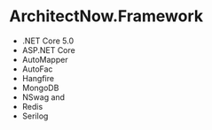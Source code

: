 # ArchitectNow.Framework
+ .NET Core 5.0
+ ASP.NET Core
+ AutoMapper
+ AutoFac
+ Hangfire
+ MongoDB
+ NSwag and 
+ Redis
+ Serilog
